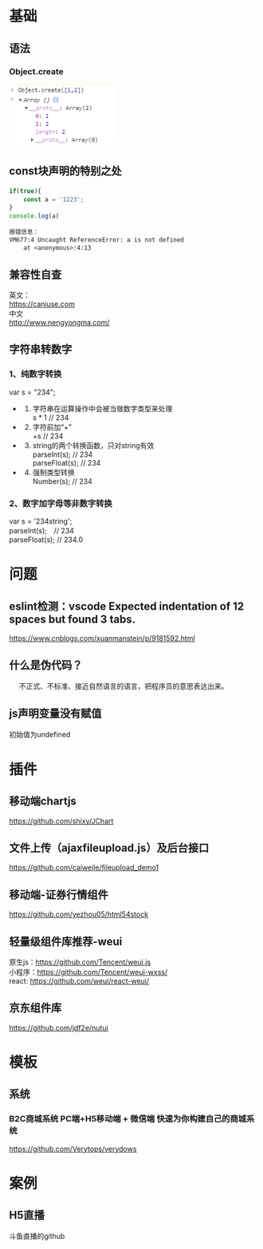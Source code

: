 # 基础  
## 语法
### Object.create  
![Image Text](object-create.png)  
## const块声明的特别之处  
```javascript  
if(true){  
	const a = '1223';  
}  
console.log(a)  
```  
```text  
报错信息：  
VM677:4 Uncaught ReferenceError: a is not defined  
    at <anonymous>:4:13  
```  
## 兼容性自查  
英文：  
https://caniuse.com  
中文  
http://www.nengyongma.com/  
## 字符串转数字  
### 1、纯数字转换  
var s = "234";  
+ 1. 字符串在运算操作中会被当做数字类型来处理  
s * 1 // 234  
+ 2. 字符前加“+”  
+s  // 234  
+ 3. string的两个转换函数，只对string有效  
parseInt(s); // 234  
parseFloat(s); // 234  
+ 4. 强制类型转换  
Number(s); // 234  
### 2、数字加字母等非数字转换  
var s = '234string';  
parseInt(s);　// 234  
parseFloat(s);  // 234.0  

# 问题  
## eslint检测：vscode Expected indentation of 12 spaces but found 3 tabs.  
https://www.cnblogs.com/xuanmanstein/p/9181592.html  
## 什么是伪代码？  
<span style="display: inline-block;width:20px;"></span>不正式、不标准、接近自然语言的语言，把程序员的意思表达出来。  
## js声明变量没有赋值  
初始值为undefined  

# 插件  
## 移动端chartjs  
https://github.com/shixy/JChart  
## 文件上传（ajaxfileupload.js）及后台接口  
https://github.com/caiweile/fileupload_demo1  
## 移动端-证券行情组件  
https://github.com/yezhou05/html54stock  
## 轻量级组件库推荐-weui  
原生js：https://github.com/Tencent/weui.js  
小程序：https://github.com/Tencent/weui-wxss/  
react: https://github.com/weui/react-weui/  
## 京东组件库  
https://github.com/jdf2e/nutui  

# 模板
## 系统
### B2C商城系统 PC端+H5移动端 + 微信端 快速为你构建自己的商城系统  
https://github.com/Verytops/verydows  

# 案例
## H5直播  
斗鱼直播的github  

